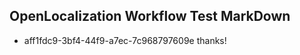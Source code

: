 ## OpenLocalization Workflow Test MarkDown
* aff1fdc9-3bf4-44f9-a7ec-7c968797609e thanks!

<!--HONumber=Aug16_HO1-->


